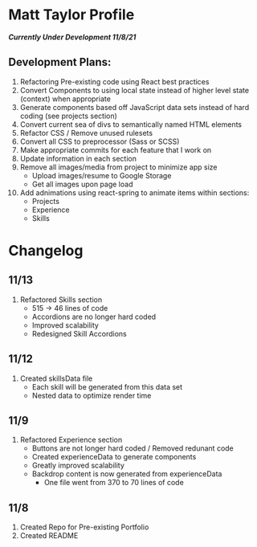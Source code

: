 # Matt Taylor Profile

**_Currently Under Development 11/8/21_**


## Development Plans:
1. Refactoring Pre-existing code using React best practices 
2. Convert Components to using local state instead of higher level state (context) when appropriate
3. Generate components based off JavaScript data sets instead of hard coding (see projects section)
4. Convert current sea of divs to semantically named HTML elements
5. Refactor CSS / Remove unused rulesets
6. Convert all CSS to preprocessor (Sass or SCSS)
7. Make appropriate commits for each feature that I work on
8. Update information in each section
9. Remove all images/media from project to minimize app size
    * Upload images/resume to Google Storage
    * Get all images upon page load
10. Add adnimations using react-spring to animate items within sections:
    * Projects
    * Experience
    * Skills
# Changelog

## 11/13 
1. Refactored Skills section
    * 515 -> 46 lines of code
    * Accordions are no longer hard coded
    * Improved scalability
    * Redesigned Skill Accordions

## 11/12
1. Created skillsData file
    * Each skill will be generated from this data set
    * Nested data to optimize render time

## 11/9 
1. Refactored Experience section
    * Buttons are not longer hard coded / Removed redunant code
    * Created experienceData to generate components
    * Greatly improved scalability
    * Backdrop content is now generated from experienceData
        * One file went from 370 to 70 lines of code
## 11/8 
1. Created Repo for Pre-existing Portfolio
2. Created README